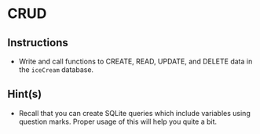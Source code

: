 # CRUD

## Instructions

* Write and call functions to CREATE, READ, UPDATE, and DELETE data in the `iceCream` database. 


## Hint(s)

* Recall that you can create SQLite queries which include variables using question marks. Proper usage of this will help you quite a bit.

